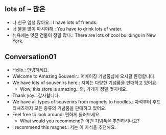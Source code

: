 ## lots of ~ 많은
- 나 친구 엄청 많아요.: I have lots of friends.
- 너 물을 많이 마셔야해.: You have to drink lots of water.
- 뉴욕에는 멋진 건물이 정말 많다.: There are lots of cool buildings in New York.

## Conversation01
- Hello.: 안녕하세요.
- Welcome to Amazing Souvenir.: 어메이징 기념품샵에 오시걸 환영합니다.
- We have lots of souvenirs here.: 저희는 다양한 기념품을 판매하고 있어요.
    - Wow, this store is amazing.: 와, 가게가 정말 멋지네요.
- Thank yoy.: 감사합니다.
- We have all types of souvenirs from magnets to hoodles.: 자석부터 후드 티셔츠까지 모든 종류의 기념품을 판매하고 있어요.
- Feel free to look around: 편하게 둘러보세요.
    - What would you recommend?: 어떤 기념품을 추천하시나요?
- I recommend this magnet.: 저는 이 자석을 추천해요.